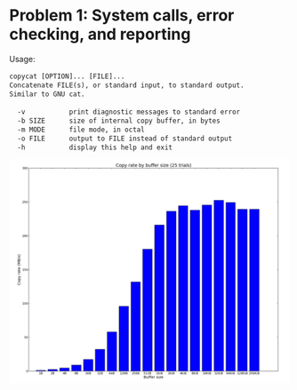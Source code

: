 # Problem 1: System calls, error checking, and reporting

Usage:
```
copycat [OPTION]... [FILE]...
Concatenate FILE(s), or standard input, to standard output.
Similar to GNU cat.

  -v           print diagnostic messages to standard error
  -b SIZE      size of internal copy buffer, in bytes
  -m MODE      file mode, in octal
  -o FILE      output to FILE instead of standard output
  -h           display this help and exit
```

![Results](https://raw.githubusercontent.com/calebzulawski/ECE457/master/PS_1/test/results.png)
